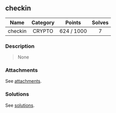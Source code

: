 ## checkin

|  Name  |  Category  |  Points  |  Solves  |
| :----: | :----: | :----: | :----: |
|  checkin  |  CRYPTO  |  624 / 1000  |  7  |

### Description
> None

### Attachments
See [attachments](https://github.com/roadicing/ctf-writeups/tree/main/2021/n1ctf/checkin/attachments).

### Solutions
See [solutions](https://github.com/roadicing/ctf-writeups/tree/main/2021/n1ctf/checkin/solutions).